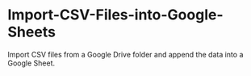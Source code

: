 # Import-CSV-Files-into-Google-Sheets
Import CSV files from a Google Drive folder and append the data into a Google Sheet.
